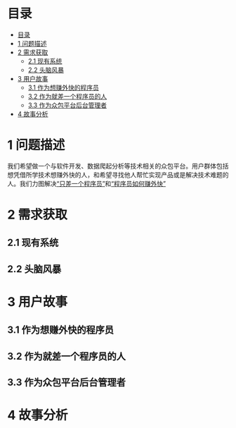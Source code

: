 <!--
需求获取与用户故事作业

请大家围绕本组选定的大作业项目完成，以小组为单位以下工作：
1. 撰写一个项目问题描述，说明项目的工作目标，针对哪些最终用户，解决什么应用问题。问题描述不超过200字。（10%)
2. 说明你是如何获取项目的需求的，获取的来源、途径、方法和过程，请提供相应的获取过程证据实例。(30%)
3. 基于你获取到的原始需求信息，进行细化和分析后，撰写项目的用户故事文档。可参考课件中提供的模板和例子。(50%)
4. 参照INVEST原则，分析你的用户故事的质量。 (10%)
-->


# 目录
<!-- @import "[TOC]" {cmd="toc" depthFrom=1 depthTo=6 orderedList=false} -->
<!-- code_chunk_output -->

* [目录](#目录)
* [1 问题描述](#1-问题描述)
* [2 需求获取](#2-需求获取)
	* [2.1 现有系统](#21-现有系统)
	* [2.2 头脑风暴](#22-头脑风暴)
* [3 用户故事](#3-用户故事)
	* [3.1 作为想赚外快的程序员](#31-作为想赚外快的程序员)
	* [3.2 作为就差一个程序员的人](#32-作为就差一个程序员的人)
	* [3.3 作为众包平台后台管理者](#33-作为众包平台后台管理者)
* [4 故事分析](#4-故事分析)

<!-- /code_chunk_output -->


# 1 问题描述
<!-- 工作目标、用户群体、解决问题 200字以内-->
我们希望做一个与软件开发、数据爬起分析等技术相关的众包平台。用户群体包括想凭借所学技术想赚外快的人，和希望寻找他人帮忙实现产品或是解决技术难题的人。我们力图解决[“只差一个程序员”](https://www.zhihu.com/question/22989105)和[“程序员如何赚外快”](https://www.zhihu.com/question/20499299)

# 2 需求获取
<!-- 要描述来源、途径、过程 -->
<!-- 是否需要找一些干系人，或者假装我们找了一些干系人？ -->


## 2.1 现有系统

## 2.2 头脑风暴

# 3 用户故事

## 3.1 作为想赚外快的程序员

## 3.2 作为就差一个程序员的人

## 3.3 作为众包平台后台管理者

# 4 故事分析
<!-- INVEST 原则 -->
